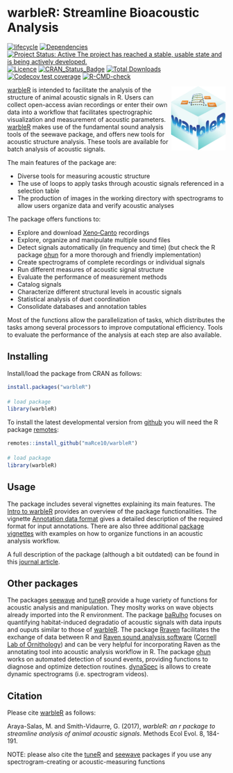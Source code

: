 warbleR: Streamline Bioacoustic Analysis
================

<!-- README.md is generated from README.Rmd. Please edit that file -->
<!-- badges: start -->

[![lifecycle](https://img.shields.io/badge/lifecycle-maturing-brightgreen.svg)](https://lifecycle.r-lib.org/articles/stages.html)
[![Dependencies](https://tinyverse.netlify.com/badge/warbleR)](https://cran.r-project.org/package=warbleR)
[![Project Status: Active The project has reached a stable, usable state
and is being actively
developed.](https://www.repostatus.org/badges/latest/active.svg)](https://www.repostatus.org/#active)
[![Licence](https://img.shields.io/badge/licence-GPL--2-blue.svg)](https://www.gnu.org/licenses/gpl-3.0.en.html)
[![CRAN_Status_Badge](https://www.r-pkg.org/badges/version/warbleR)](https://cran.r-project.org/package=warbleR)
[![Total
Downloads](https://cranlogs.r-pkg.org/badges/grand-total/warbleR)](https://cranlogs.r-pkg.org/badges/grand-total/warbleR)
[![Codecov test
coverage](https://codecov.io/gh/maRce10/warbleR/branch/master/graph/badge.svg)](https://app.codecov.io/gh/maRce10/warbleR?branch=master)
[![R-CMD-check](https://github.com/maRce10/warbleR/workflows/R-CMD-check/badge.svg)](https://github.com/ropensci/baRulho/actions/workflows/R-CMD-check.yaml)
<!-- badges: end -->

<img src="man/figures/warbleR_sticker.png" alt="warbleR logo" align="right" width = "25%" height="25%"/>

[warbleR](https://cran.r-project.org/package=warbleR) is intended to
facilitate the analysis of the structure of animal acoustic signals in
R. Users can collect open-access avian recordings or enter their own
data into a workflow that facilitates spectrographic visualization and
measurement of acoustic parameters.
[warbleR](https://cran.r-project.org/package=warbleR) makes use of the
fundamental sound analysis tools of the seewave package, and offers new
tools for acoustic structure analysis. These tools are available for
batch analysis of acoustic signals.

The main features of the package are:

- Diverse tools for measuring acoustic structure
- The use of loops to apply tasks through acoustic signals referenced in
  a selection table
- The production of images in the working directory with spectrograms to
  allow users organize data and verify acoustic analyses

The package offers functions to:

- Explore and download [Xeno‐Canto](https://xeno-canto.org/) recordings
- Explore, organize and manipulate multiple sound files
- Detect signals automatically (in frequency and time) (but check the R
  package [ohun](https://docs.ropensci.org/ohun/) for a more thorough
  and friendly implementation)
- Create spectrograms of complete recordings or individual signals
- Run different measures of acoustic signal structure
- Evaluate the performance of measurement methods
- Catalog signals
- Characterize different structural levels in acoustic signals
- Statistical analysis of duet coordination
- Consolidate databases and annotation tables

Most of the functions allow the parallelization of tasks, which
distributes the tasks among several processors to improve computational
efficiency. Tools to evaluate the performance of the analysis at each
step are also available.

## Installing

Install/load the package from CRAN as follows:

``` r
install.packages("warbleR")

# load package
library(warbleR)
```

To install the latest developmental version from
[github](https://github.com/) you will need the R package
[remotes](https://cran.r-project.org/package=remotes):

``` r
remotes::install_github("maRce10/warbleR")

# load package
library(warbleR)
```

## Usage

The package includes several vignettes explaining its main features. The
[Intro to
warbleR](https://marce10.github.io/warbleR/articles/warbleR.html)
provides an overview of the package functionalities. The vignette
[Annotation data
format](https://marce10.github.io/warbleR/articles/annotation_data_format.html)
gives a detailed description of the required format for input
annotations. There are also three additional [package
vignettes](https://marce10.github.io/warbleR/articles/) with examples on
how to organize functions in an acoustic analysis workflow.

A full description of the package (although a bit outdated) can be found
in this [journal article](https://doi.org/10.1111/2041-210X.12624).

## Other packages

The packages [seewave](https://cran.r-project.org/package=seewave) and
[tuneR](https://cran.r-project.org/package=seewave) provide a huge
variety of functions for acoustic analysis and manipulation. They moslty
works on wave objects already imported into the R environment. The
package [baRulho](https://cran.r-project.org/package=baRulho) focuses on
quantifying habitat-induced degradatio of acoustic signals with data
inputs and ouputs similar to those of
[warbleR](https://cran.r-project.org/package=warbleR). The package
[Rraven](https://cran.r-project.org/package=Rraven) facilitates the
exchange of data between R and [Raven sound analysis
software](https://www.ravensoundsoftware.com/) ([Cornell Lab of
Ornithology](https://www.birds.cornell.edu/home)) and can be very
helpful for incorporating Raven as the annotating tool into acoustic
analysis workflow in R. The package
[ohun](https://docs.ropensci.org/ohun/) works on automated detection of
sound events, providing functions to diagnose and optimize detection
routines. [dynaSpec](https://cran.r-project.org/package=seewave) is
allows to create dynamic spectrograms (i.e. spectrogram videos).

## Citation

Please cite [warbleR](https://cran.r-project.org/package=warbleR) as
follows:

Araya-Salas, M. and Smith-Vidaurre, G. (2017), *warbleR: an r package to
streamline analysis of animal acoustic signals*. Methods Ecol Evol. 8,
184-191.

NOTE: please also cite the
[tuneR](https://cran.r-project.org/package=tuneR) and
[seewave](https://cran.r-project.org/package=seewave) packages if you
use any spectrogram-creating or acoustic-measuring functions

